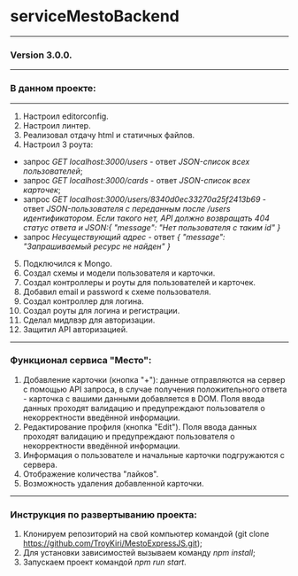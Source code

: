 # serviceMestoBackend
---
### Version 3.0.0.
---
### В данном проекте:
---
1. Настроил editorconfig.
2. Настроил линтер.
3. Реализовал отдачу html и статичных файлов.
4. Настроил 3 роута: 
* запрос *GET localhost:3000/users* - ответ *JSON-список всех пользователей*;
* запрос *GET localhost:3000/cards* - ответ *JSON-список всех карточек*;
* запрос *GET localhost:3000/users/8340d0ec33270a25f2413b69* - ответ *JSON-пользователя с переданным после /users идентификатором.* 
*Если такого нет, API должно возвращать 404 статус ответа и JSON:{ "message": "Нет пользователя с таким id" }*
* запрос *Несуществующий адрес* - ответ *{ "message": "Запрашиваемый ресурс не найден" }*
5. Подключился к Mongo.
6. Создал схемы и модели пользователя и карточки.
7. Создал контроллеры и роуты для пользователей и карточек.
8. Добавил email и password  к схеме пользователя.
9. Создал контроллер для логина.
10. Создал роуты для логина и регистрации.
11. Сделал мидлвэр для авторизации.
12. Защитил API авторизацией.
---
### Функционал сервиса "Место":
1. Добавление карточки (кнопка "+"): данные отправляются на сервер с помощью API запроса, в случае получения положительного ответа - карточка с вашими данными добавляется в DOM. Поля ввода данных проходят валидацию и предупреждают пользователя о некорректности введённой информации.
2. Редактирование профиля (кнопка "Edit"). Поля ввода данных проходят валидацию и предупреждают пользователя о некорректности введённой информации.
3. Информация о пользователе и начальные карточки подгружаются с сервера.
4. Отображение количества "лайков".
5. Возможность удаления добавленной карточки.
---
### Инструкция по развертыванию проекта:
1. Клонируем репозиторий на свой компьютер командой (git clone https://github.com/TroyKiri/MestoExpressJS.git);
2. Для установки зависимостей вызываем команду *npm install*;
3. Запускаем проект командой *npm run start*.
